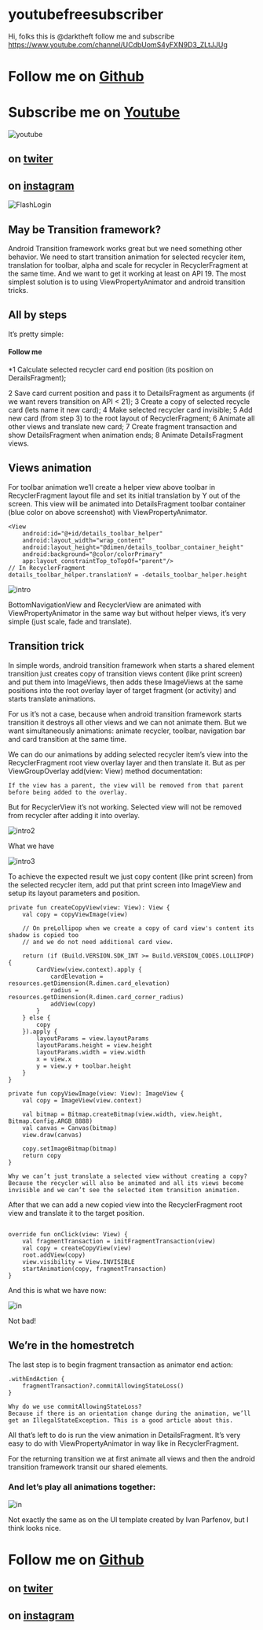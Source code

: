 # youtubefreesubscriber
Hi, folks this is @darktheft follow me and subscribe https://www.youtube.com/channel/UCdbUomS4yFXN9D3_ZLtJJUg

# Follow me on [Github](https://github.com/darktheft) 
# Subscribe me on [Youtube](https://www.youtube.com/channel/UCdbUomS4yFXN9D3_ZLtJJUg)
![youtube](https://github.com/darktheft/FlashLogin/blob/master/donation.png)
## on [twiter](https://twitter.com/iamdarktheft)
## on [instagram](https://www.instagram.com/iamdarktheft)

![FlashLogin](https://github.com/darktheft/FlashLogin/blob/master/1_dbZwGGyhE5pk_KgNZ_GW8w.gif)

## May be Transition framework?
Android Transition framework works great but we need something other behavior.
We need to start transition animation for selected recycler item, translation for toolbar,
alpha and scale for recycler in RecyclerFragment at the same time. And we want to get it working at least on API 19. 
The most simplest solution is to using ViewPropertyAnimator and android transition tricks.

## All by steps
It’s pretty simple:
 #### Follow me 
*1  Calculate selected recycler card end position (its position on DerailsFragment);
 
2  Save card current position and pass it to DetailsFragment as arguments (if we want revers transition on API < 21);
3   Create a copy of selected recycle card (lets name it new card);
4   Make selected recycler card invisible;
5   Add new card (from step 3) to the root layout of RecyclerFragment;
6   Animate all other views and translate new card;
7   Create fragment transaction and show DetailsFragment when animation ends;
8   Animate DetailsFragment views.

## Views animation
For toolbar animation we’ll create a helper view above toolbar in RecyclerFragment layout file and set its initial translation by Y out of the screen. This view will be animated into DetailsFragment toolbar container (blue color on above screenshot) with ViewPropertyAnimator.

```
<View
    android:id="@+id/details_toolbar_helper"
    android:layout_width="wrap_content"
    android:layout_height="@dimen/details_toolbar_container_height"
    android:background="@color/colorPrimary"
    app:layout_constraintTop_toTopOf="parent"/>
// In RecyclerFragment
details_toolbar_helper.translationY = -details_toolbar_helper.height
```
![intro](https://miro.medium.com/max/360/1*lzbPi7Nih8ICfJQQl0wfQw.gif)

BottomNavigationView and RecyclerView are animated with ViewPropertyAnimator in the same way but without helper views, it’s very simple (just scale, fade and translate).

## Transition trick

In simple words, android transition framework when starts a shared element transition just creates copy of transition views content (like print screen) and put them into ImageViews, then adds these ImageViews at the same positions into the root overlay layer of target fragment (or activity) and starts translate animations.

For us it’s not a case, because when android transition framework starts transition it destroys all other views and we can not animate them. But we want simultaneously animations: animate recycler, toolbar, navigation bar and card transition at the same time.

We can do our animations by adding selected recycler item’s view into the RecyclerFragment root view overlay layer and then translate it. But as per ViewGroupOverlay add(view: View) method documentation:

```
If the view has a parent, the view will be removed from that parent before being added to the overlay.
```
But for RecyclerView it’s not working. Selected view will not be removed from recycler after adding it into overlay.

![intro2](https://miro.medium.com/max/360/1*hA3JPVQEp4tgPRlVYYrYxQ.gif)

What we have

![intro3](https://miro.medium.com/max/360/1*7jfUEBJg8Y7TfORDYjXv8w.gif)

To achieve the expected result we just copy content (like print screen) from the selected recycler item, add put that print screen into ImageView and setup its layout parameters and position.

```
private fun createCopyView(view: View): View {
    val copy = copyViewImage(view)

    // On preLollipop when we create a copy of card view's content its shadow is copied too
    // and we do not need additional card view. 
  
    return (if (Build.VERSION.SDK_INT >= Build.VERSION_CODES.LOLLIPOP) {
        CardView(view.context).apply {
            cardElevation = resources.getDimension(R.dimen.card_elevation)
            radius = resources.getDimension(R.dimen.card_corner_radius)
            addView(copy)
        }
    } else {
        copy
    }).apply {
        layoutParams = view.layoutParams
        layoutParams.height = view.height
        layoutParams.width = view.width
        x = view.x
        y = view.y + toolbar.height
    }
}

private fun copyViewImage(view: View): ImageView {
    val copy = ImageView(view.context)

    val bitmap = Bitmap.createBitmap(view.width, view.height, Bitmap.Config.ARGB_8888)
    val canvas = Canvas(bitmap)
    view.draw(canvas)

    copy.setImageBitmap(bitmap)
    return copy
}
```

```
Why we can’t just translate a selected view without creating a copy?
Because the recycler will also be animated and all its views become invisible and we can’t see the selected item transition animation.
```

After that we can add a new copied view into the RecyclerFragment root view and translate it to the target position.


```

override fun onClick(view: View) {
    val fragmentTransaction = initFragmentTransaction(view)
    val copy = createCopyView(view)
    root.addView(copy)
    view.visibility = View.INVISIBLE
    startAnimation(copy, fragmentTransaction)
}
```

And this is what we have now:

![in](https://miro.medium.com/max/360/1*VPAGfUJsuZBpHudiR7LPwg.gif)

Not bad!

## We’re in the homestretch

The last step is to begin fragment transaction as animator end action:

```
.withEndAction {
    fragmentTransaction?.commitAllowingStateLoss()
}
```

```
Why do we use commitAllowingStateLoss?
Because if there is an orientation change during the animation, we’ll get an IllegalStateExсeption. This is a good article about this.
```
All that’s left to do is run the view animation in DetailsFragment. It’s very easy to do with ViewPropertyAnimator in way like in RecyclerFragment.

For the returning transition we at first animate all views and then the android transition framework transit our shared elements.

### And let’s play all animations together:

![in](https://miro.medium.com/max/320/1*qrJlj35yyqNTdY2Q0wbLfA.gif)

Not exactly the same as on the UI template created by Ivan Parfenov, but I think looks nice.

# Follow me on [Github](https://github.com/darktheft) 
                                                
## on [twiter](https://twitter.com/iamdarktheft)
## on [instagram](https://www.instagram.com/iamdarktheft)
